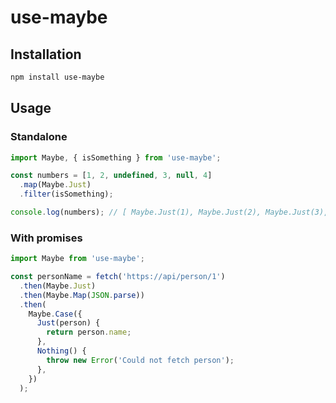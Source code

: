 # use-maybe

## Installation

```bash
npm install use-maybe
```

## Usage

### Standalone

```typescript
import Maybe, { isSomething } from 'use-maybe';

const numbers = [1, 2, undefined, 3, null, 4]
  .map(Maybe.Just)
  .filter(isSomething);

console.log(numbers); // [ Maybe.Just(1), Maybe.Just(2), Maybe.Just(3), Maybe.Just(4)]
```

### With promises

```typescript
import Maybe from 'use-maybe';

const personName = fetch('https://api/person/1')
  .then(Maybe.Just)
  .then(Maybe.Map(JSON.parse))
  .then(
    Maybe.Case({
      Just(person) {
        return person.name;
      },
      Nothing() {
        throw new Error('Could not fetch person');
      },
    })
  );
```
